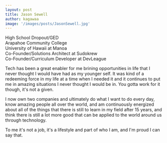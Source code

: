 ```yaml
---
layout: post
title: Jason Sewell
author: kagawaa
image: '/images/posts/JasonSewell.jpg'
---
```


High School Dropout/GED  
Arapahoe Community College  
University of Hawaii at Manoa  
Co-Founder/Solutions Architect at Sudokrew  
Co-Founder/Curriculum Developer at DevLeague  

Tech has been a great enabler for me brining opportunities in life that I never thought I would have had as my younger self. It was kind of a redeeming force in my life at a time when I needed it and it continues to put me in amazing situations I never thought I would be in. You gotta work for it though, it's not a given.

I now own two companies and ultimately do what I want to do every day, know amazing people all over the world, and am continuously energized about all of the things that there is still to learn in my field after 15 years, and think there is still a lot more good that can be applied to the world around us through technology. 

To me it's not a job, it's a lifestyle and part of who I am, and I'm proud I can say that. 
